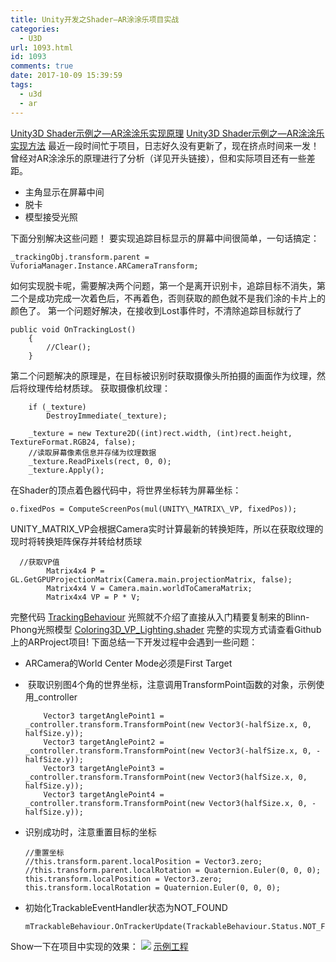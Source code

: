 ```yaml
---
title: Unity开发之Shader—AR涂涂乐项目实战
categories:
  - U3D
url: 1093.html
id: 1093
comments: true
date: 2017-10-09 15:39:59
tags:
  - u3d
  - ar
---
```


[Unity3D Shader示例之—AR涂涂乐实现原理](http://www.le-more.com/?p=280) [Unity3D Shader示例之—AR涂涂乐实现方法](http://www.le-more.com/?p=369) 最近一段时间忙于项目，日志好久没有更新了，现在挤点时间来一发！ 曾经对AR涂涂乐的原理进行了分析（详见开头链接），但和实际项目还有一些差距。

*   主角显示在屏幕中间
*   脱卡
*   模型接受光照

下面分别解决这些问题！ 要实现追踪目标显示的屏幕中间很简单，一句话搞定：

    _trackingObj.transform.parent = VuforiaManager.Instance.ARCameraTransform;

如何实现脱卡呢，需要解决两个问题，第一个是离开识别卡，追踪目标不消失，第二个是成功完成一次着色后，不再着色，否则获取的颜色就不是我们涂的卡片上的颜色了。 第一个问题好解决，在接收到Lost事件时，不清除追踪目标就行了
    
    public void OnTrackingLost()
        {
            //Clear();
        }

第二个问题解决的原理是，在目标被识别时获取摄像头所拍摄的画面作为纹理，然后将纹理传给材质球。 获取摄像机纹理：

        if (_texture)
            DestroyImmediate(_texture);

        _texture = new Texture2D((int)rect.width, (int)rect.height, TextureFormat.RGB24, false);
        //读取屏幕像素信息并存储为纹理数据  
        _texture.ReadPixels(rect, 0, 0);
        _texture.Apply();

在Shader的顶点着色器代码中，将世界坐标转为屏幕坐标：

    o.fixedPos = ComputeScreenPos(mul(UNITY\_MATRIX\_VP, fixedPos));

UNITY\_MATRIX\_VP会根据Camera实时计算最新的转换矩阵，所以在获取纹理的现时将转换矩阵保存并转给材质球

      //获取VP值
            Matrix4x4 P = GL.GetGPUProjectionMatrix(Camera.main.projectionMatrix, false);
            Matrix4x4 V = Camera.main.worldToCameraMatrix;
            Matrix4x4 VP = P * V;

完整代码 [TrackingBehaviour](https://github.com/max-xue/Coloring3D/blob/master/Assets/Coloring3D/Scripts/TrackingBehaviour_VP.cs) 光照就不介绍了直接从入门精要复制来的Blinn-Phong光照模型 [Coloring3D\_VP\_Lighting.shader](https://github.com/max-xue/Coloring3D/blob/master/Assets/Coloring3D/Shaders/Coloring3D_VP_Lighting.shader) 完整的实现方式请查看Github上的ARProject项目! 下面总结一下开发过程中会遇到一些问题：

*   ARCamera的World Center Mode必须是First Target
*    获取识别图4个角的世界坐标，注意调用TransformPoint函数的对象，示例使用_controller
    
            Vector3 targetAnglePoint1 = _controller.transform.TransformPoint(new Vector3(-halfSize.x, 0, halfSize.y));
            Vector3 targetAnglePoint2 = _controller.transform.TransformPoint(new Vector3(-halfSize.x, 0, -halfSize.y));
            Vector3 targetAnglePoint3 = _controller.transform.TransformPoint(new Vector3(halfSize.x, 0, halfSize.y));
            Vector3 targetAnglePoint4 = _controller.transform.TransformPoint(new Vector3(halfSize.x, 0, -halfSize.y));
    
*   识别成功时，注意重置目标的坐标
    
        //重置坐标
        //this.transform.parent.localPosition = Vector3.zero;
        //this.transform.parent.localRotation = Quaternion.Euler(0, 0, 0);
        this.transform.localPosition = Vector3.zero;
        this.transform.localRotation = Quaternion.Euler(0, 0, 0);
    
*   初始化TrackableEventHandler状态为NOT_FOUND
    
        mTrackableBehaviour.OnTrackerUpdate(TrackableBehaviour.Status.NOT_FOUND);
    

Show一下在项目中实现的效果： ![](http://www.le-more.com/wp-content/uploads/2017/10/ar_coloring_project.gif) [示例工程](https://github.com/max-xue/Coloring3D)